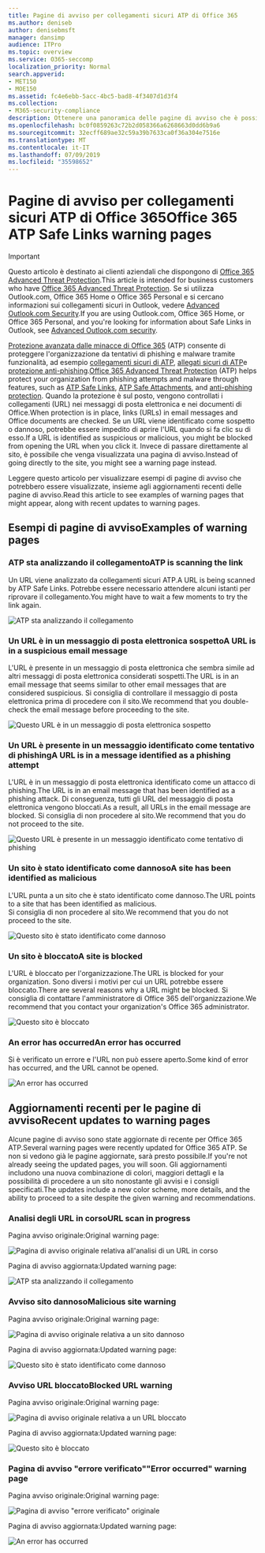 ```yaml
---
title: Pagine di avviso per collegamenti sicuri ATP di Office 365
ms.author: deniseb
author: denisebmsft
manager: dansimp
audience: ITPro
ms.topic: overview
ms.service: O365-seccomp
localization_priority: Normal
search.appverid:
- MET150
- MOE150
ms.assetid: fc4e6ebb-5acc-4bc5-bad8-4f3407d1d3f4
ms.collection:
- M365-security-compliance
description: Ottenere una panoramica delle pagine di avviso che è possibile visualizzare quando Office 365 Advanced Threat Protection è al lavoro.
ms.openlocfilehash: bc0f0859263c72b2d058366a6268663d0dd6b9a6
ms.sourcegitcommit: 32ecff689ae32c59a39b7633ca0f36a304e7516e
ms.translationtype: MT
ms.contentlocale: it-IT
ms.lasthandoff: 07/09/2019
ms.locfileid: "35598652"
---
```

# <a name="office-365-atp-safe-links-warning-pages"></a><span data-ttu-id="e2dd4-103">Pagine di avviso per collegamenti sicuri ATP di Office 365</span><span class="sxs-lookup"><span data-stu-id="e2dd4-103">Office 365 ATP Safe Links warning pages</span></span>

> [!IMPORTANT]
> <span data-ttu-id="e2dd4-104">Questo articolo è destinato ai clienti aziendali che dispongono di [Office 365 Advanced Threat Protection](office-365-atp.md).</span><span class="sxs-lookup"><span data-stu-id="e2dd4-104">This article is intended for business customers who have [Office 365 Advanced Threat Protection](office-365-atp.md).</span></span> <span data-ttu-id="e2dd4-105">Se si utilizza Outlook.com, Office 365 Home o Office 365 Personal e si cercano informazioni sui collegamenti sicuri in Outlook, vedere [Advanced Outlook.com Security](https://support.office.com/article/advanced-outlook-com-security-for-office-365-subscribers-882d2243-eab9-4545-a58a-b36fee4a46e2).</span><span class="sxs-lookup"><span data-stu-id="e2dd4-105">If you are using Outlook.com, Office 365 Home, or Office 365 Personal, and you're looking for information about Safe Links in Outlook, see [Advanced Outlook.com security](https://support.office.com/article/advanced-outlook-com-security-for-office-365-subscribers-882d2243-eab9-4545-a58a-b36fee4a46e2).</span></span>

<span data-ttu-id="e2dd4-106">[Protezione avanzata dalle minacce di Office 365](office-365-atp.md) (ATP) consente di proteggere l'organizzazione da tentativi di phishing e malware tramite funzionalità, ad esempio [collegamenti sicuri di ATP](atp-safe-links.md), [allegati sicuri di ATP](atp-safe-attachments.md)e [protezione anti-phishing](anti-phishing-protection.md).</span><span class="sxs-lookup"><span data-stu-id="e2dd4-106">[Office 365 Advanced Threat Protection](office-365-atp.md) (ATP) helps protect your organization from phishing attempts and malware through features, such as [ATP Safe Links](atp-safe-links.md), [ATP Safe Attachments](atp-safe-attachments.md), and [anti-phishing protection](anti-phishing-protection.md).</span></span> <span data-ttu-id="e2dd4-107">Quando la protezione è sul posto, vengono controllati i collegamenti (URL) nei messaggi di posta elettronica e nei documenti di Office.</span><span class="sxs-lookup"><span data-stu-id="e2dd4-107">When protection is in place, links (URLs) in email messages and Office documents are checked.</span></span> <span data-ttu-id="e2dd4-108">Se un URL viene identificato come sospetto o dannoso, potrebbe essere impedito di aprire l'URL quando si fa clic su di esso.</span><span class="sxs-lookup"><span data-stu-id="e2dd4-108">If a URL is identified as suspicious or malicious, you might be blocked from opening the URL when you click it.</span></span> <span data-ttu-id="e2dd4-109">Invece di passare direttamente al sito, è possibile che venga visualizzata una pagina di avviso.</span><span class="sxs-lookup"><span data-stu-id="e2dd4-109">Instead of going directly to the site, you might see a warning page instead.</span></span> 
  
<span data-ttu-id="e2dd4-110">Leggere questo articolo per visualizzare esempi di pagine di avviso che potrebbero essere visualizzate, insieme agli aggiornamenti recenti delle pagine di avviso.</span><span class="sxs-lookup"><span data-stu-id="e2dd4-110">Read this article to see examples of warning pages that might appear, along with recent updates to warning pages.</span></span>
  
## <a name="examples-of-warning-pages"></a><span data-ttu-id="e2dd4-111">Esempi di pagine di avviso</span><span class="sxs-lookup"><span data-stu-id="e2dd4-111">Examples of warning pages</span></span>

### <a name="atp-is-scanning-the-link"></a><span data-ttu-id="e2dd4-112">ATP sta analizzando il collegamento</span><span class="sxs-lookup"><span data-stu-id="e2dd4-112">ATP is scanning the link</span></span>

<span data-ttu-id="e2dd4-113">Un URL viene analizzato da collegamenti sicuri ATP.</span><span class="sxs-lookup"><span data-stu-id="e2dd4-113">A URL is being scanned by ATP Safe Links.</span></span> <span data-ttu-id="e2dd4-114">Potrebbe essere necessario attendere alcuni istanti per riprovare il collegamento.</span><span class="sxs-lookup"><span data-stu-id="e2dd4-114">You might have to wait a few moments to try the link again.</span></span>

![ATP sta analizzando il collegamento](media/ee8dd5ed-6b91-4248-b054-12b719e8d0ed.png)

### <a name="a-url-is-in-a-suspicious-email-message"></a><span data-ttu-id="e2dd4-116">Un URL è in un messaggio di posta elettronica sospetto</span><span class="sxs-lookup"><span data-stu-id="e2dd4-116">A URL is in a suspicious email message</span></span>

<span data-ttu-id="e2dd4-117">L'URL è presente in un messaggio di posta elettronica che sembra simile ad altri messaggi di posta elettronica considerati sospetti.</span><span class="sxs-lookup"><span data-stu-id="e2dd4-117">The URL is in an email message that seems similar to other email messages that are considered suspicious.</span></span> <span data-ttu-id="e2dd4-118">Si consiglia di controllare il messaggio di posta elettronica prima di procedere con il sito.</span><span class="sxs-lookup"><span data-stu-id="e2dd4-118">We recommend that you double-check the email message before proceeding to the site.</span></span>

![Questo URL è in un messaggio di posta elettronica sospetto](media/33f57923-23e3-4b0f-838b-6ad589ba897b.png)

### <a name="a-url-is-in-a-message-identified-as-a-phishing-attempt"></a><span data-ttu-id="e2dd4-120">Un URL è presente in un messaggio identificato come tentativo di phishing</span><span class="sxs-lookup"><span data-stu-id="e2dd4-120">A URL is in a message identified as a phishing attempt</span></span>

<span data-ttu-id="e2dd4-121">L'URL è in un messaggio di posta elettronica identificato come un attacco di phishing.</span><span class="sxs-lookup"><span data-stu-id="e2dd4-121">The URL is in an email message that has been identified as a phishing attack.</span></span> <span data-ttu-id="e2dd4-122">Di conseguenza, tutti gli URL del messaggio di posta elettronica vengono bloccati.</span><span class="sxs-lookup"><span data-stu-id="e2dd4-122">As a result, all URLs in the email message are blocked.</span></span> <span data-ttu-id="e2dd4-123">Si consiglia di non procedere al sito.</span><span class="sxs-lookup"><span data-stu-id="e2dd4-123">We recommend that you do not proceed to the site.</span></span>

![Questo URL è presente in un messaggio identificato come tentativo di phishing](media/6e544a28-0604-4821-aba6-d5a57bb917e5.png)

### <a name="a-site-has-been-identified-as-malicious"></a><span data-ttu-id="e2dd4-125">Un sito è stato identificato come dannoso</span><span class="sxs-lookup"><span data-stu-id="e2dd4-125">A site has been identified as malicious</span></span>

<span data-ttu-id="e2dd4-126">L'URL punta a un sito che è stato identificato come dannoso.</span><span class="sxs-lookup"><span data-stu-id="e2dd4-126">The URL points to a site that has been identified as malicious.</span></span>  <br/> <span data-ttu-id="e2dd4-127">Si consiglia di non procedere al sito.</span><span class="sxs-lookup"><span data-stu-id="e2dd4-127">We recommend that you do not proceed to the site.</span></span>

![Questo sito è stato identificato come dannoso](media/058883c8-23f0-4672-9c1c-66b084796177.png)

### <a name="a-site-is-blocked"></a><span data-ttu-id="e2dd4-129">Un sito è bloccato</span><span class="sxs-lookup"><span data-stu-id="e2dd4-129">A site is blocked</span></span>

<span data-ttu-id="e2dd4-130">L'URL è bloccato per l'organizzazione.</span><span class="sxs-lookup"><span data-stu-id="e2dd4-130">The URL is blocked for your organization.</span></span> <span data-ttu-id="e2dd4-131">Sono diversi i motivi per cui un URL potrebbe essere bloccato.</span><span class="sxs-lookup"><span data-stu-id="e2dd4-131">There are several reasons why a URL might be blocked.</span></span> <span data-ttu-id="e2dd4-132">Si consiglia di contattare l'amministratore di Office 365 dell'organizzazione.</span><span class="sxs-lookup"><span data-stu-id="e2dd4-132">We recommend that you contact your organization's Office 365 administrator.</span></span>

![Questo sito è bloccato](media/6b4bda2d-a1e6-419e-8b10-588e83c3af3f.png)

### <a name="an-error-has-occurred"></a><span data-ttu-id="e2dd4-134">An error has occurred</span><span class="sxs-lookup"><span data-stu-id="e2dd4-134">An error has occurred</span></span>

<span data-ttu-id="e2dd4-135">Si è verificato un errore e l'URL non può essere aperto.</span><span class="sxs-lookup"><span data-stu-id="e2dd4-135">Some kind of error has occurred, and the URL cannot be opened.</span></span>

![An error has occurred](media/2f7465a4-1cf4-4c1c-b7d4-3c07e4b795b4.png)

## <a name="recent-updates-to-warning-pages"></a><span data-ttu-id="e2dd4-137">Aggiornamenti recenti per le pagine di avviso</span><span class="sxs-lookup"><span data-stu-id="e2dd4-137">Recent updates to warning pages</span></span>

<span data-ttu-id="e2dd4-138">Alcune pagine di avviso sono state aggiornate di recente per Office 365 ATP.</span><span class="sxs-lookup"><span data-stu-id="e2dd4-138">Several warning pages were recently updated for Office 365 ATP.</span></span> <span data-ttu-id="e2dd4-139">Se non si vedono già le pagine aggiornate, sarà presto possibile.</span><span class="sxs-lookup"><span data-stu-id="e2dd4-139">If you're not already seeing the updated pages, you will soon.</span></span> <span data-ttu-id="e2dd4-140">Gli aggiornamenti includono una nuova combinazione di colori, maggiori dettagli e la possibilità di procedere a un sito nonostante gli avvisi e i consigli specificati.</span><span class="sxs-lookup"><span data-stu-id="e2dd4-140">The updates include a new color scheme, more details, and the ability to proceed to a site despite the given warning and recommendations.</span></span>

### <a name="url-scan-in-progress"></a><span data-ttu-id="e2dd4-141">Analisi degli URL in corso</span><span class="sxs-lookup"><span data-stu-id="e2dd4-141">URL scan in progress</span></span>

<span data-ttu-id="e2dd4-142">Pagina avviso originale:</span><span class="sxs-lookup"><span data-stu-id="e2dd4-142">Original warning page:</span></span>

![Pagina di avviso originale relativa all'analisi di un URL in corso](media/04368763-763f-43d6-94a4-a48291d36893.png)

<span data-ttu-id="e2dd4-144">Pagina di avviso aggiornata:</span><span class="sxs-lookup"><span data-stu-id="e2dd4-144">Updated warning page:</span></span>

![ATP sta analizzando il collegamento](media/ee8dd5ed-6b91-4248-b054-12b719e8d0ed.png)

### <a name="malicious-site-warning"></a><span data-ttu-id="e2dd4-146">Avviso sito dannoso</span><span class="sxs-lookup"><span data-stu-id="e2dd4-146">Malicious site warning</span></span>

<span data-ttu-id="e2dd4-147">Pagina avviso originale:</span><span class="sxs-lookup"><span data-stu-id="e2dd4-147">Original warning page:</span></span>

![Pagina di avviso originale relativa a un sito dannoso](media/b9efda09-6dd8-46ef-82cb-56e4d538b8f5.png)

<span data-ttu-id="e2dd4-149">Pagina di avviso aggiornata:</span><span class="sxs-lookup"><span data-stu-id="e2dd4-149">Updated warning page:</span></span>

![Questo sito è stato identificato come dannoso](media/058883c8-23f0-4672-9c1c-66b084796177.png)

### <a name="blocked-url-warning"></a><span data-ttu-id="e2dd4-151">Avviso URL bloccato</span><span class="sxs-lookup"><span data-stu-id="e2dd4-151">Blocked URL warning</span></span>

<span data-ttu-id="e2dd4-152">Pagina avviso originale:</span><span class="sxs-lookup"><span data-stu-id="e2dd4-152">Original warning page:</span></span>

![Pagina di avviso originale relativa a un URL bloccato](media/3d6ba028-30bf-45fc-958e-d3aad3defc83.png)

<span data-ttu-id="e2dd4-154">Pagina di avviso aggiornata:</span><span class="sxs-lookup"><span data-stu-id="e2dd4-154">Updated warning page:</span></span>

![Questo sito è bloccato](media/6b4bda2d-a1e6-419e-8b10-588e83c3af3f.png)

### <a name="error-occurred-warning-page"></a><span data-ttu-id="e2dd4-156">Pagina di avviso "errore verificato"</span><span class="sxs-lookup"><span data-stu-id="e2dd4-156">"Error occurred" warning page</span></span>

<span data-ttu-id="e2dd4-157">Pagina avviso originale:</span><span class="sxs-lookup"><span data-stu-id="e2dd4-157">Original warning page:</span></span>

![Pagina di avviso "errore verificato" originale](media/9aaa4383-2f23-48be-bdaa-8efbcb2acc70.png)

<span data-ttu-id="e2dd4-159">Pagina di avviso aggiornata:</span><span class="sxs-lookup"><span data-stu-id="e2dd4-159">Updated warning page:</span></span>

![An error has occurred](media/2f7465a4-1cf4-4c1c-b7d4-3c07e4b795b4.png)
   
